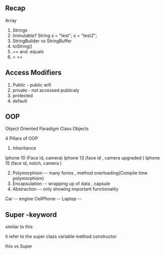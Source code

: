 ## Recap 
Array 
1. Strings 
2. Immutable? 
String s = "test"; s = "test2";
3. StringBuilder vs StringBuffer
4. toString()
5.  == and .equals
6. =   ==

## Access Modifiers 
1. Public  - public wifi
2. private - not accessed publicaly 
3. protected
4. default

## OOP
Object Oriented Paradigm 
Class 
Objects 

4 Pillars of OOP
1. Inheritance

Iphone 10 (Face id, camera)
Iphone 13 (face id , camera upgraded )
Iphone 15 (face id, notch, camera  )

2. Polymorphism -- many forms , method overloading(Compile time polymorphism)
3. Encapsulation -- wrapping up of data , capsule
4. Abstraction -- only showing important functionality 

Car  -- engine 
CellPhone -- 
Laptop  -- 


## Super -keyword 
similar to this 

it refer to the super class 
variable 
method 
constructor 


this vs Super
